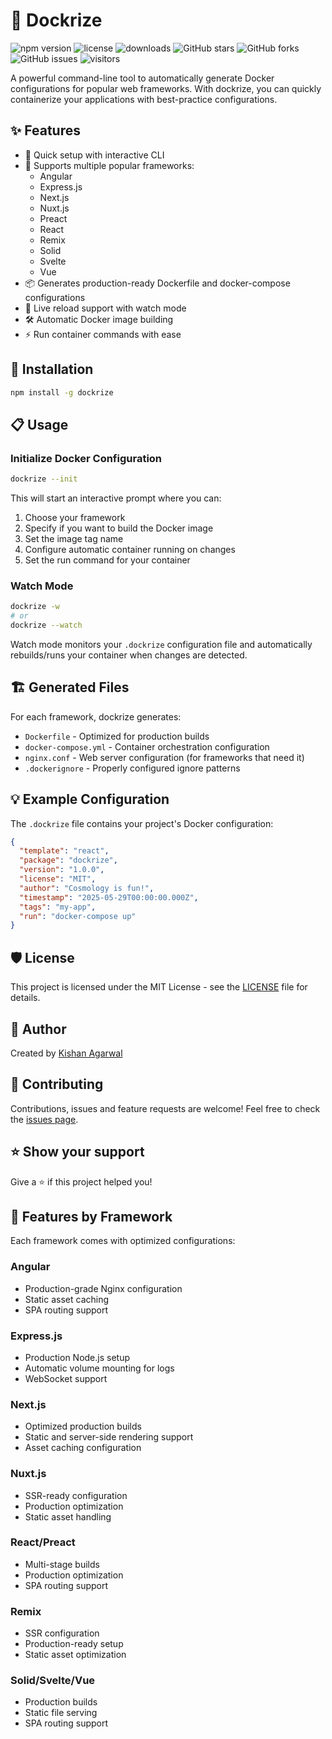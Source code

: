 # 🐳 Dockrize
![npm version](https://img.shields.io/npm/v/dockrize)
![license](https://img.shields.io/npm/l/dockrize)
![downloads](https://img.shields.io/npm/dm/dockrize)
![GitHub stars](https://img.shields.io/github/stars/Kishan-Agarwal-28/dockrize?style=social)
![GitHub forks](https://img.shields.io/github/forks/Kishan-Agarwal-28/dockrize?style=social)
![GitHub issues](https://img.shields.io/github/issues/Kishan-Agarwal-28/dockrize)
![visitors](https://visitor-badge.glitch.me/badge?page_id=Kishan-Agarwal-28/dockrize)

A powerful command-line tool to automatically generate Docker configurations for popular web frameworks. With dockrize, you can quickly containerize your applications with best-practice configurations.

## ✨ Features

- 🚀 Quick setup with interactive CLI
- 🎯 Supports multiple popular frameworks:
  - Angular
  - Express.js
  - Next.js
  - Nuxt.js
  - Preact
  - React
  - Remix
  - Solid
  - Svelte
  - Vue
- 📦 Generates production-ready Dockerfile and docker-compose configurations
- 🔄 Live reload support with watch mode
- 🛠️ Automatic Docker image building
- ⚡ Run container commands with ease

## 🚀 Installation

```bash
npm install -g dockrize
```

## 📋 Usage

### Initialize Docker Configuration

```bash
dockrize --init
```

This will start an interactive prompt where you can:
1. Choose your framework
2. Specify if you want to build the Docker image
3. Set the image tag name
4. Configure automatic container running on changes
5. Set the run command for your container

### Watch Mode

```bash
dockrize -w
# or
dockrize --watch
```

Watch mode monitors your `.dockrize` configuration file and automatically rebuilds/runs your container when changes are detected.

## 🏗️ Generated Files

For each framework, dockrize generates:
- `Dockerfile` - Optimized for production builds
- `docker-compose.yml` - Container orchestration configuration
- `nginx.conf` - Web server configuration (for frameworks that need it)
- `.dockerignore` - Properly configured ignore patterns

## 💡 Example Configuration

The `.dockrize` file contains your project's Docker configuration:

```json
{
  "template": "react",
  "package": "dockrize",
  "version": "1.0.0",
  "license": "MIT",
  "author": "Cosmology is fun!",
  "timestamp": "2025-05-29T00:00:00.000Z",
  "tags": "my-app",
  "run": "docker-compose up"
}
```

## 🛡️ License

This project is licensed under the MIT License - see the [LICENSE](LICENSE) file for details.

## 👤 Author

Created by [Kishan Agarwal](https://github.com/Kishan-Agarwal-28)

## 🤝 Contributing

Contributions, issues and feature requests are welcome! Feel free to check the [issues page](https://github.com/Kishan-Agarwal-28/dockrize/issues).

## ⭐ Show your support

Give a ⭐️ if this project helped you!

## 📝 Features by Framework

Each framework comes with optimized configurations:

### Angular
- Production-grade Nginx configuration
- Static asset caching
- SPA routing support

### Express.js
- Production Node.js setup
- Automatic volume mounting for logs
- WebSocket support

### Next.js
- Optimized production builds
- Static and server-side rendering support
- Asset caching configuration

### Nuxt.js
- SSR-ready configuration
- Production optimization
- Static asset handling

### React/Preact
- Multi-stage builds
- Production optimization
- SPA routing support

### Remix
- SSR configuration
- Production-ready setup
- Static asset optimization

### Solid/Svelte/Vue
- Production builds
- Static file serving
- SPA routing support
